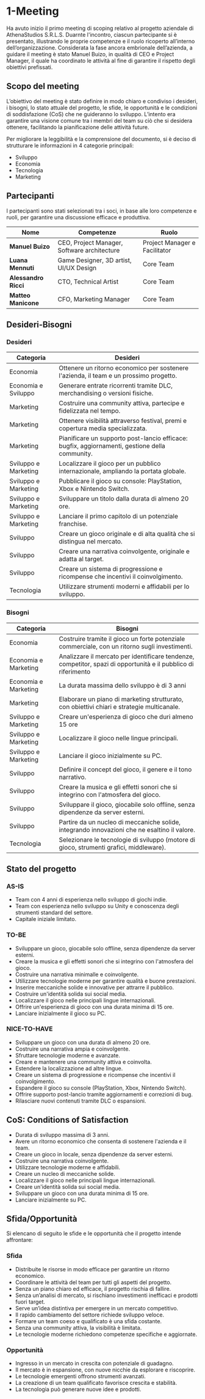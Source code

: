 # 1-Meeting

Ha avuto inizio il primo meeting di scoping relativo al progetto aziendale di AthenaStudios
S.R.L.S.
Duarnte l'incontro, ciascun partecipante si è presentato, illustrando le proprie
competenze e il ruolo ricoperto all’interno dell’organizzazione.
Considerata la fase ancora embrionale dell’azienda, a guidare il meeting è stato
Manuel Buizo, in qualità di CEO e Project Manager, il quale ha coordinato le attività al
fine di garantire il rispetto degli obiettivi prefissati.

## Scopo del meeting

L’obiettivo del meeting è stato definire in modo chiaro e condiviso i desideri, i bisogni,
lo stato attuale del progetto, le sfide, le opportunità e le condizioni di soddisfazione
(CoS) che ne guideranno lo sviluppo. L’intento era garantire una visione comune tra i
membri del team su ciò che si desidera ottenere, facilitando la pianificazione delle
attività future.

Per migliorare la leggibilità e la comprensione del documento, si è deciso di strutturare
le informazioni in 4 categorie principali:

- Sviluppo
- Economia
- Tecnologia
- Marketing

## Partecipanti

I partecipanti sono stati selezionati tra i soci, in base alle loro competenze e ruoli,
per garantire una discussione efficace e produttiva.

| Nome                 | Competenze                                  | Ruolo                         |
|----------------------|---------------------------------------------|-------------------------------|
| **Manuel Buizo**     | CEO, Project Manager, Software architecture | Project Manager e Facilitator |
| **Luana Mennuti**    | Game Designer, 3D artist, UI/UX Design      | Core Team                     |
| **Alessandro Ricci** | CTO, Technical Artist                       | Core Team                     |
| **Matteo Manicone**  | CFO, Marketing Manager                      | Core Team                     |

## Desideri-Bisogni

### Desideri

| Categoria            | Desideri                                                                                       |
|----------------------|------------------------------------------------------------------------------------------------|
| Economia             | Ottenere un ritorno economico per sostenere l'azienda, il team e un prossimo progetto.         |
| Economia e Sviluppo  | Generare entrate ricorrenti tramite DLC, merchandising o versioni fisiche.                     |
| Marketing            | Costruire una community attiva, partecipe e fidelizzata nel tempo.                             |
| Marketing            | Ottenere visibilità attraverso festival, premi e copertura media specializzata.                |
| Marketing            | Pianificare un supporto post-lancio efficace: bugfix, aggiornamenti, gestione della community. |
| Sviluppo e Marketing | Localizzare il gioco per un pubblico internazionale, ampliando la portata globale.             |
| Sviluppo e Marketing | Pubblicare il gioco su console: PlayStation, Xbox e Nintendo Switch.                           |
| Sviluppo e Marketing | Sviluppare un titolo dalla durata di almeno 20 ore.                                            |
| Sviluppo e Marketing | Lanciare il primo capitolo di un potenziale franchise.                                         |
| Sviluppo             | Creare un gioco originale e di alta qualità che si distingua nel mercato.                      |
| Sviluppo             | Creare una narrativa coinvolgente, originale e adatta al target.                               |
| Sviluppo             | Creare un sistema di progressione e ricompense che incentivi il coinvolgimento.                |
| Tecnologia           | Utilizzare strumenti moderni e affidabili per lo sviluppo.                                     |

### Bisogni

| Categoria            | Bisogni                                                                                                        |
|----------------------|----------------------------------------------------------------------------------------------------------------|
| Economia             | Costruire tramite il gioco un forte potenziale commerciale, con un ritorno sugli investimenti.                 |
| Economia e Marketing | Analizzare il mercato per identificare tendenze, competitor, spazi di opportunità e il pubblico di riferimento |
| Economia e Marketing | La durata massima dello sviluppo è di 3 anni                                                                   |
| Marketing            | Elaborare un piano di marketing strutturato, con obiettivi chiari e strategie multicanale.                     |
| Sviluppo e Marketing | Creare un'esperienza di gioco che duri almeno 15 ore                                                           |
| Sviluppo e Marketing | Localizzare il gioco nelle lingue principali.                                                                  |
| Sviluppo e Marketing | Lanciare il gioco inizialmente su PC.                                                                          |
| Sviluppo             | Definire il concept del gioco, il genere e il tono narrativo.                                                  |
| Sviluppo             | Creare la musica e gli effetti sonori che si integrino con l'atmosfera del gioco.                              |
| Sviluppo             | Sviluppare il gioco, giocabile solo offline, senza dipendenze da server esterni.                               |
| Sviluppo             | Partire da un nucleo di meccaniche solide, integrando innovazioni che ne esaltino il valore.                   |
| Tecnologia           | Selezionare le tecnologie di sviluppo (motore di gioco, strumenti grafici, middleware).                        |

## Stato del progetto

### AS-IS

- Team con 4 anni di esperienza nello sviluppo di giochi indie.
- Team con esperienza nello sviluppo su Unity e conoscenza degli strumenti standard del settore.
- Capitale iniziale limitato.

### TO-BE

- Sviluppare un gioco, giocabile solo offline, senza dipendenze da server esterni.
- Creare la musica e gli effetti sonori che si integrino con l'atmosfera del gioco.
- Costruire una narrativa minimalle e coinvolgente.
- Utilizzare tecnologie moderne per garantire qualità e buone prestazioni.
- Inserire meccaniche solide e innovative per attrarre il pubblico.
- Costruire un'identità solida sui social media.
- Localizzare il gioco nelle principali lingue internazionali.
- Offrire un'esperienza di gioco con una durata minima di 15 ore.
- Lanciare inizialmente il gioco su PC.

### NICE-TO-HAVE

- Sviluppare un gioco con una durata di almeno 20 ore.
- Costruire una narrativa ampia e coinvolgente.
- Sfruttare tecnologie moderne e avanzate.
- Creare e mantenere una community attiva e coinvolta.
- Estendere la localizzazione ad altre lingue.
- Creare un sistema di progressione e ricompense che incentivi il coinvolgimento.
- Espandere il gioco su console (PlayStation, Xbox, Nintendo Switch).
- Offrire supporto post-lancio tramite aggiornamenti e correzioni di bug.
- Rilasciare nuovi contenuti tramite DLC o espansioni.

## CoS: Conditions of Satisfaction

- Durata di sviluppo massima di 3 anni.
- Avere un ritorno economico che consenta di sostenere l'azienda e il team.
- Creare un gioco in locale, senza dipendenze da server esterni.
- Costruire una narrativa coinvolgente.
- Utilizzare tecnologie moderne e affidabili.
- Creare un nucleo di meccaniche solide.
- Localizzare il gioco nelle principali lingue internazionali.
- Creare un'identità solida sui social media.
- Sviluppare un gioco con una durata minima di 15 ore.
- Lanciare inizialmente su PC.

## Sfida/Opportunità

Si elencano di seguito le sfide e le opportunità che il progetto intende affrontare:

### Sfida

- Distribuite le risorse in modo efficace per garantire un ritorno economico.
- Coordinare le attività del team per tutti gli aspetti del progetto.
- Senza un piano chiaro ed efficace, il progetto rischia di fallire.
- Senza un’analisi di mercato, si rischiano investimenti inefficaci e prodotti fuori target.
- Serve un’idea distintiva per emergere in un mercato competitivo.
- Il rapido cambiamento del settore richiede sviluppo veloce.
- Formare un team coeso e qualificato è una sfida costante.
- Senza una community attiva, la visibilità è limitata.
- Le tecnologie moderne richiedono competenze specifiche e aggiornate.

### Opportunità

- Ingresso in un mercato in crescita con potenziale di guadagno.
- Il mercato è in espansione, con nuove nicchie da esplorare e riscoprire.
- Le tecnologie emergenti offrono strumenti avanzati.
- La creazione di un team qualificato favorisce crescita e stabilità.
- La tecnologia può generare nuove idee e prodotti.
